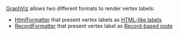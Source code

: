 
[GraphViz](https://graphviz.org/) allows two different formats to render vertex labels:

* [HtmlFormatter](https://github.com/llaville/graph-uml/blob/master/src/Formatter/HtmlFormatter.php) that present vertex labels as [HTML-like labels](https://github.com/graphp/graphviz#html-like-labels)
* [RecordFormatter](https://github.com/llaville/graph-uml/blob/master/src/Formatter/RecordFormatter.php) that present vertex label as [Record-based node](https://github.com/graphp/graphviz#record-based-nodes)

